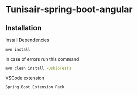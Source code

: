 # Tunisair-spring-boot-angular

## Installation

Install Dependencies

```bash
mvn install
```

In case of errors run this command

```bash
mvn clean install -DskipTests
```

VSCode extension
```
Spring Boot Extension Pack
```
